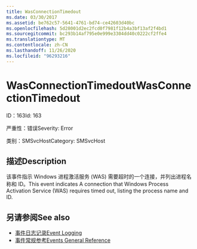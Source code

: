```yaml
---
title: WasConnectionTimedout
ms.date: 03/30/2017
ms.assetid: be762c57-5641-4761-bd74-ce42603d40bc
ms.openlocfilehash: 5d28001d2ec2fcd0f7981f12b4a3bf13af2f4bd1
ms.sourcegitcommit: bc293b14af795e0e999e3304dd40c0222cf2ffe4
ms.translationtype: MT
ms.contentlocale: zh-CN
ms.lasthandoff: 11/26/2020
ms.locfileid: "96293216"
---
```

# <a name="wasconnectiontimedout"></a><span data-ttu-id="1d273-102">WasConnectionTimedout</span><span class="sxs-lookup"><span data-stu-id="1d273-102">WasConnectionTimedout</span></span>

<span data-ttu-id="1d273-103">ID：163</span><span class="sxs-lookup"><span data-stu-id="1d273-103">Id: 163</span></span>  
  
 <span data-ttu-id="1d273-104">严重性：错误</span><span class="sxs-lookup"><span data-stu-id="1d273-104">Severity: Error</span></span>  
  
 <span data-ttu-id="1d273-105">类别：SMSvcHost</span><span class="sxs-lookup"><span data-stu-id="1d273-105">Category: SMSvcHost</span></span>  
  
## <a name="description"></a><span data-ttu-id="1d273-106">描述</span><span class="sxs-lookup"><span data-stu-id="1d273-106">Description</span></span>  

 <span data-ttu-id="1d273-107">该事件指示 Windows 进程激活服务 (WAS) 需要超时的一个连接，并列出进程名称和 ID。</span><span class="sxs-lookup"><span data-stu-id="1d273-107">This event indicates A connection that Windows Process Activation Service (WAS) requires timed out, listing the process name and ID.</span></span>  
  
## <a name="see-also"></a><span data-ttu-id="1d273-108">另请参阅</span><span class="sxs-lookup"><span data-stu-id="1d273-108">See also</span></span>

- [<span data-ttu-id="1d273-109">事件日志记录</span><span class="sxs-lookup"><span data-stu-id="1d273-109">Event Logging</span></span>](index.md)
- [<span data-ttu-id="1d273-110">事件常规参考</span><span class="sxs-lookup"><span data-stu-id="1d273-110">Events General Reference</span></span>](events-general-reference.md)
